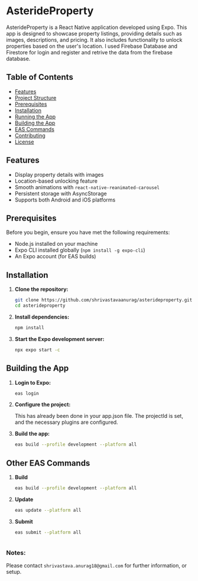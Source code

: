 # AsterideProperty

AsterideProperty is a React Native application developed using Expo. This app is designed to showcase property listings, providing details such as images, descriptions, and pricing. It also includes functionality to unlock properties based on the user's location. I used Firebase Database and Firestore for login and register and retrive the data from the firebase database. 

## Table of Contents

- [Features](#features)
- [Project Structure](#project-structure)
- [Prerequisites](#prerequisites)
- [Installation](#installation)
- [Running the App](#running-the-app)
- [Building the App](#building-the-app)
- [EAS Commands](#eas-commands)
- [Contributing](#contributing)
- [License](#license)

## Features

- Display property details with images
- Location-based unlocking feature
- Smooth animations with `react-native-reanimated-carousel`
- Persistent storage with AsyncStorage
- Supports both Android and iOS platforms

## Prerequisites

Before you begin, ensure you have met the following requirements:

- Node.js installed on your machine
- Expo CLI installed globally (`npm install -g expo-cli`)
- An Expo account (for EAS builds)

## Installation

1. **Clone the repository:**

   ```bash
   git clone https://github.com/shrivastavaanurag/asterideproperty.git
   cd asterideproperty

2. **Install dependencies:**

    ```bash
   npm install
   
3. **Start the Expo development server:**

    ```bash
   npx expo start -c


## Building the App

1. **Login to Expo:**

    ```bash
    eas login

2. **Configure the project:**

    This has already been done in your app.json file. The projectId is set, and the necessary plugins are configured.

3. **Build the app:**

    ```bash
    eas build --profile development --platform all


## Other EAS Commands

1.  **Build**
    ```bash
    eas build --profile development --platform all

2. **Update**
    ```bash
    eas update --platform all

3. **Submit**
    ```bash
    eas submit --platform all

    

### Notes:
Please contact ```shrivastava.anurag18@gmail.com``` for further information, or setup. 

